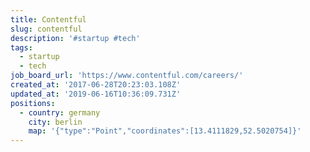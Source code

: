 ```yaml
---
title: Contentful
slug: contentful
description: '#startup #tech'
tags:
  - startup
  - tech
job_board_url: 'https://www.contentful.com/careers/'
created_at: '2017-06-28T20:23:03.108Z'
updated_at: '2019-06-16T10:36:09.731Z'
positions:
  - country: germany
    city: berlin
    map: '{"type":"Point","coordinates":[13.4111829,52.5020754]}'
---
```


